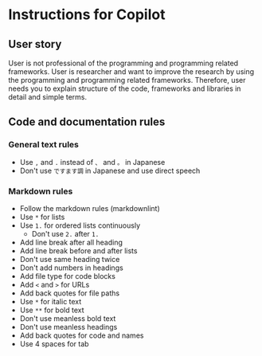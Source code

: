 # Instructions for Copilot

## User story

User is not professional of the programming and programming related frameworks.
User is researcher and want to improve the research by using the programming and programming related frameworks.
Therefore, user needs you to explain structure of the code, frameworks and libraries in detail and simple terms.

## Code and documentation rules

### General text rules

* Use `,` and `.` instead of `、` and `。` in Japanese
* Don't use `ですます調` in Japanese and use direct speech

### Markdown rules

* Follow the markdown rules (markdownlint)
* Use `*` for lists
* Use `1.` for ordered lists continuously
    * Don't use `2.` after `1.`
* Add line break after all heading
* Add line break before and after lists
* Don't use same heading twice
* Don't add numbers in headings
* Add file type for code blocks
* Add `<` and `>` for URLs
* Add back quotes for file paths
* Use `*` for italic text
* Use `**` for bold text
* Don't use meanless bold text
* Don't use meanless headings
* Add back quotes for code and names
* Use 4 spaces for tab
